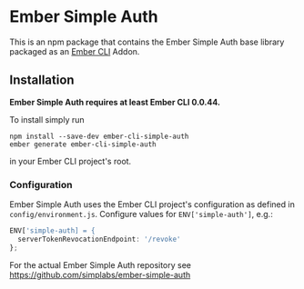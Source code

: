 #  Ember Simple Auth

This is an npm package that contains the Ember Simple Auth base library
packaged as an [Ember CLI](https://github.com/stefanpenner/ember-cli) Addon.

## Installation

**Ember Simple Auth requires at least Ember CLI 0.0.44.**

To install simply run

```
npm install --save-dev ember-cli-simple-auth
ember generate ember-cli-simple-auth
```

in your Ember CLI project's root.

### Configuration

Ember Simple Auth uses the Ember CLI project's configuration as defined in
`config/environment.js`. Configure values for `ENV['simple-auth']`, e.g.:

```js
ENV['simple-auth] = {
  serverTokenRevocationEndpoint: '/revoke'
};
```

For the actual Ember Simple Auth repository see
https://github.com/simplabs/ember-simple-auth
